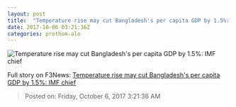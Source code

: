 ```yaml
---
layout: post
title:  "Temperature rise may cut Bangladesh's per capita GDP by 1.5%: IMF chief"
date: 2017-10-06 03:21:36Z
categories: prothom-alo
---
```


![Temperature rise may cut Bangladesh's per capita GDP by 1.5%: IMF chief](http://en.prothom-alo.com/contents/cache/images/1200x630x1/uploads/media/2017/10/06/be01a4f2df7d5f752c0ee367b9bdf707-Lagarde.JPG?jadewits_media_id=151205)




Full story on F3News: [Temperature rise may cut Bangladesh's per capita GDP by 1.5%: IMF chief](http://www.f3nws.com/n/GPZnDE)

> Posted on: Friday, October 6, 2017 3:21:36 AM
